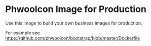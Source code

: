 Phwoolcon Image for Production
==

Use this image to build your own business images for production.

For example see https://github.com/phwoolcon/bootstrap/blob/master/Dockerfile

